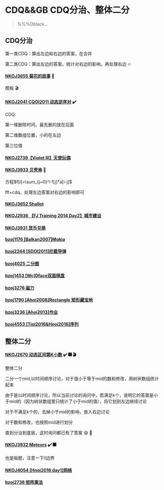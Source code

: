 # CDQ&&GB CDQ分治、整体二分

>%%%Oblack...

## CDQ分治

第一类CDQ：算出左边和右边的答案，在合并

第二类CDQ：算出左边的答案，统计对右边的影响，再处理右边 :fire:

#### [NKOJ3655 菊花的故事](http://42.247.7.121/zh/Problem/Details?id=3655) :kiss:

模板 :clapper:

#### [NKOJ2041 CQOI2011 动态逆序对](http://42.247.7.121/zh/Problem/Details?id=2041) :heavy_check_mark:

CDQ:

第一维删除时间，最先删的放在后面

第二维数组位置，小的在左边

第三位值

#### [NKOJ2739【Violet III】天使玩偶](http://42.247.7.121/zh/Problem/Details?id=2739)

#### [NKOJ3933 贝壳串](http://42.247.7.121/zh/Problem/Details?id=3933) :kiss:

方程$f[i]=\sum_{j=0}^i f[j]*a[i-j]$

fft+cdq，处理左边答案对右边的影响即可

#### [NKOJ3652 Shallot](http://42.247.7.121/zh/Problem/Details?id=3652)

#### [NKOJ2936 【FJ Training 2014 Day2】城市建设](http://42.247.7.121/zh/Problem/Details?id=2936)

#### [NKOJ3931 货币兑换](http://42.247.7.121/zh/Problem/Details?id=3931)

#### [bzoj1176 [Balkan2007]Mokia](http://www.lydsy.com/JudgeOnline/problem.php?id=1176)

#### [bzoj2244 [SDOI2011]拦截导弹](http://www.lydsy.com/JudgeOnline/problem.php?id=2244)

#### [bzoj4025 二分图](http://www.lydsy.com/JudgeOnline/problem.php?id=4025)

#### [bzoj1453 [Wc]Dface双面棋盘](http://www.lydsy.com/JudgeOnline/problem.php?id=1453)

#### [bzoj3276 磁力](http://www.lydsy.com/JudgeOnline/problem.php?id=3276)

#### [bzoj1790 [Ahoi2008]Rectangle 矩形藏宝地](http://www.lydsy.com/JudgeOnline/problem.php?id=1790)

#### [bzoj3236 [Ahoi2013]作业](http://www.lydsy.com/JudgeOnline/problem.php?id=3236)

#### [bzoj4553 [Tjoi2016&Heoi2016]序列](http://www.lydsy.com/JudgeOnline/problem.php?id=4553)



## 整体二分

#### [NKOJ2670 动态区间第K小数](http://42.247.7.121/zh/Problem/Details?id=2670) :heavy_check_mark: :fireworks: :clapper: 

整体二分

二分一个mid,以时间顺序讨论，对于值小于等于mid的数和修改，用树状数组统计起来

由于是以时间顺序讨论，所以当前讨论的询问中，若满足k个，说明它的答案是小于mid的（因为树状数组里只统计了小于mid的值），将它划到左边继续讨论

对于不满足k个的，去掉小于mid的影响，放入右边讨论

对于数和修改，也按照mid进行划分

直到分治到底层，这时询问都已有了答案 :smile: :dog:

#### [NKOJ3932 Meteors](http://42.247.7.121/zh/Problem/Details?id=3932) :heavy_check_mark: :fireworks:

也是板题，注意一下ll边界

#### [NKOJ4054 [Hnoi2016 day1]网络](http://42.247.7.121/zh/Problem/Details/4054)

#### [bzoj2738 矩阵乘法](http://www.lydsy.com/JudgeOnline/problem.php?id=2738)
